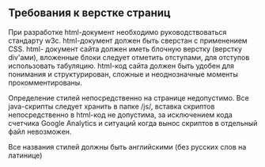## Требования к верстке страниц
При разработке html-документ необходимо руководствоваться стандарту w3c.
html-документ должен быть сверстан с применением CSS.
html- документ сайта должен иметь блочную верстку (верстку div'ами),
вложенные блоки следует отметить отступами, для отступов использовать табуляцию.
html-код сайта должен быть удобен для понимания и структурирован, сложные и неоднозначные моменты прокомментированы.

Определение стилей непосредственно на странице недопустимо.
Все java-скрипты следует хранить в папке /js/, вставка скриптов непосредственно в html-код не допустима,
за исключением кода счетчика Google Analytics и ситуаций когда вынос скриптов в отдельный файл невозможен.

Все названия стилей должны быть английскими (без русских слов на латинице)
